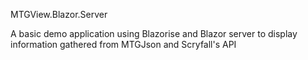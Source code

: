 MTGView.Blazor.Server

A basic demo application using Blazorise and Blazor server to display information gathered from MTGJson and Scryfall's API
